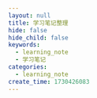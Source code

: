 ```yaml
---
layout: null
title: 学习笔记整理
hide: false
hide_child: false
keywords:
  - learning_note
  - 学习笔记
categories:
  - learning_note
create_time: 1730426083
---
```



